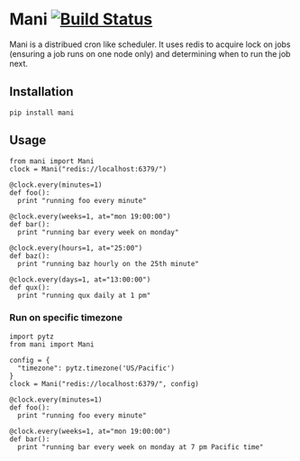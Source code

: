 # Mani [![Build Status](https://travis-ci.org/sherinkurian/mani.svg?branch=master)](https://travis-ci.org/sherinkurian/mani)

Mani is a distribued cron like scheduler. It uses redis to acquire lock on jobs (ensuring a job runs on one node only) and determining when to run the job next. 

## Installation

`pip install mani`

## Usage

```
from mani import Mani
clock = Mani("redis://localhost:6379/")

@clock.every(minutes=1)
def foo():
  print "running foo every minute"

@clock.every(weeks=1, at="mon 19:00:00")
def bar():
  print "running bar every week on monday"

@clock.every(hours=1, at="25:00")
def baz():
  print "running baz hourly on the 25th minute"

@clock.every(days=1, at="13:00:00")
def qux():
  print "running qux daily at 1 pm"
```

### Run on specific timezone

```
import pytz
from mani import Mani

config = {
  "timezone": pytz.timezone('US/Pacific')
}
clock = Mani("redis://localhost:6379/", config)

@clock.every(minutes=1)
def foo():
  print "running foo every minute"

@clock.every(weeks=1, at="mon 19:00:00")
def bar():
  print "running bar every week on monday at 7 pm Pacific time"
```
